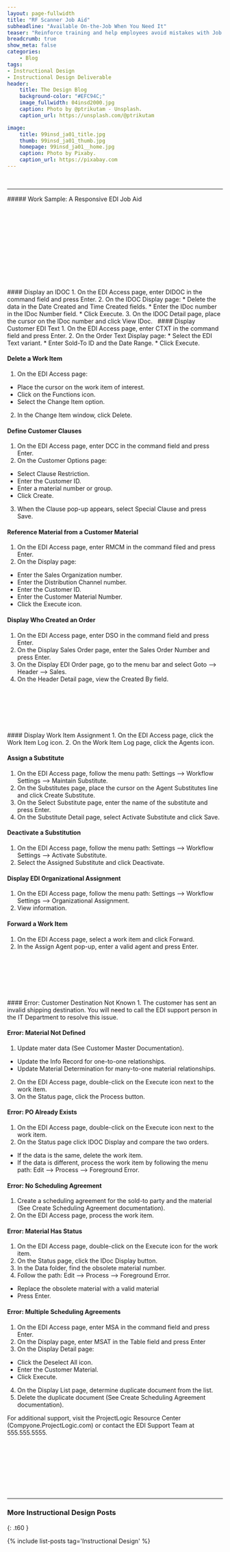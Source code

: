 ```yaml
---
layout: page-fullwidth
title: "RF Scanner Job Aid"
subheadline: "Available On-the-Job When You Need It"
teaser: "Reinforce training and help employees avoid mistakes with Job Aids."
breadcrumb: true
show_meta: false
categories:
    - Blog
tags:
- Instructional Design
- Instructional Design Deliverable
header:
    title: The Design Blog
    background-color: "#EFC94C;"
    image_fullwidth: 04insd2000.jpg
    caption: Photo by @ptrikutam - Unsplash.
    caption_url: https://unsplash.com/@ptrikutam

image:
    title: 99insd_ja01_title.jpg
    thumb: 99insd_ja01_thumb.jpg
    homepage: 99insd_ja01__home.jpg
    caption: Photo by Pixaby.
    caption_url: https://pixabay.com
---
```

<br>
<hr>
##### Work Sample: A Responsive EDI Job Aid
<br>

<!-- phone, portrait, landscape, Plasma -->

<!-- phone and portrait -->
<div class="show-for-small-only"><img src="{{ site.urlimg }}99insd_ja02_shd.png" style="margin: 25px 0px 25px 0px" alt=""></div>
<div class="show-for-medium-only"><img src="{{ site.urlimg }}99insd_ja02_mhd.png" style="margin: 25px 0px 25px 0px" alt=""></div>


<div class="show-for-small-only"><img src="{{ site.urlimg }}99insd_ja02_ssub1.png" style="margin: 25px 0px 25px 0px" alt=""></div>
<div class="show-for-medium-only"><img src="{{ site.urlimg }}99insd_ja02_msub1.png" style="margin: 25px 0px 25px 0px" alt=""></div>
#### Display an IDOC
1. On the EDI Access page, enter DIDOC in the command field and press Enter.
2. On the IDOC Display page:
* Delete the data in the Date Created and Time Created fields.
* Enter the IDoc number in the IDoc Number field.
* Click Execute.
3. On the IDOC Detail page, place the cursor on the IDoc number and click View IDoc.
 
#### Display Customer EDI Text
1. On the EDI Access page, enter CTXT in the command field and press Enter.
2. On the Order Text Display page:
* Select the EDI Text variant.
* Enter Sold-To ID and the Date Range.
* Click Execute.

#### Delete a Work Item
1. On the EDI Access page:
* Place the cursor on the work item of interest.
* Click on the Functions icon.
* Select the Change Item option.
2. In the Change Item window, click Delete.
 
#### Define Customer Clauses
1. On the EDI Access page, enter DCC in the command field and press Enter.
2. On the Customer Options page:
* Select Clause Restriction.
* Enter the Customer ID.
* Enter a material number or group.
* Click Create.
3. When the Clause pop-up appears, select Special Clause and press Save.

#### Reference Material from a Customer Material
1. On the EDI Access page, enter RMCM in the command filed and press Enter.
2. On the Display page:
* Enter the Sales Organization number.
* Enter the Distribution Channel number.
* Enter the Customer ID.
* Enter the Customer Material Number.
* Click the Execute icon.

#### Display Who Created an Order
1. On the EDI Access page, enter DSO in the command field and press Enter.
2. On the Display Sales Order page, enter the Sales Order Number and press Enter.
3. On the Display EDI Order page, go to the menu bar and select Goto --> Header --> Sales.
4. On the Header Detail page, view the Created By field.


<div class="show-for-small-only"><img src="{{ site.urlimg }}99insd_ja02_ssub2.png" style="margin: 25px 0px 25px 0px" alt=""></div>
<div class="show-for-medium-only"><img src="{{ site.urlimg }}99insd_ja02_msub2.png" style="margin: 25px 0px 25px 0px" alt=""></div>
#### Display Work Item Assignment
1. On the EDI Access page, click the Work Item Log icon.
2. On the Work Item Log page, click the Agents icon.

#### Assign a Substitute
1. On the EDI Access page, follow the menu path: Settings --> Workflow Settings --> Maintain Substitute.
2. On the Substitutes page, place the cursor on the Agent Substitutes line and click Create Substitute.
3. On the Select Substitute page, enter the name of the substitute and press Enter.
4. On the Substitute Detail page, select Activate Substitute and click Save.

#### Deactivate a Substitution
1. On the EDI Access page, follow the menu path: Settings --> Workflow Settings --> Activate Substitute.
2. Select the Assigned Substitute and click Deactivate.
 
#### Display EDI Organizational Assignment
1. On the EDI Access page, follow the menu path: Settings --> Workflow Settings --> Organizational Assignment.
2. View information.
  
#### Forward a Work Item
1. On the EDI Access page, select a work item and click Forward.
2. In the Assign Agent pop-up, enter a valid agent and press Enter.


<div class="show-for-small-only"><img src="{{ site.urlimg }}99insd_ja02_ssub3.png" style="margin: 25px 0px 25px 0px" alt=""></div>
<div class="show-for-medium-only"><img src="{{ site.urlimg }}99insd_ja02_msub3.png" style="margin: 25px 0px 25px 0px" alt=""></div>
#### Error: Customer Destination Not Known
1. The customer has sent an invalid shipping destination. You will need to call the EDI support person in the IT Department to resolve this issue.

#### Error: Material Not Defined
1. Update mater data (See Customer Master Documentation).
* Update the Info Record for one-to-one relationships.
* Update Material Determination for many-to-one material relationships.
2. On the EDI Access page, double-click on the Execute icon next to the work item.
3. On the Status page, click the Process button.
 
#### Error: PO Already Exists
1. On the EDI Access page, double-click on the Execute icon next to the work item.
2. On the Status page click IDOC Display and compare the two orders.
* If the data is the same, delete the work item.
* If the data is different, process the work item by following the menu path: Edit --> Process --> Foreground Error.
 
#### Error: No Scheduling Agreement
1. Create a scheduling agreement for the sold-to party and the material (See Create Scheduling Agreement documentation).  
2. On the EDI Access page, process the work item.

#### Error: Material Has Status
1. On the EDI Access page, double-click on the Execute icon for the work item.
2. On the Status page, click the IDoc Display  button.
3. In the Data folder, find the obsolete material number.
4. Follow the path: Edit --> Process --> Foreground Error.
* Replace the obsolete material with a valid material
* Press Enter.
 
#### Error: Multiple Scheduling Agreements
1. On the EDI Access page, enter MSA in the command field and press Enter.
2. On the Display page, enter MSAT in the Table field and press Enter
3. On the Display Detail page:
* Click the Deselect All icon.
* Enter the Customer Material.
* Click Execute.
4. On the Display List page, determine duplicate document from the list.
5. Delete the duplicate document (See Create Scheduling Agreement documentation).  

For additional support, visit the ProjectLogic Resource Center (Compyone.ProjectLogic.com) or contact the EDI Support Team at 555.555.5555.


<!-- landscape -->
<div class="show-for-large-up"><img src="{{ site.urlimg }}99insd_ja02_lg_01.png" style="margin: 25px 0px 25px 0px" alt=""></div>
<div class="show-for-large-up"><img src="{{ site.urlimg }}99insd_ja02_lg_02.png" style="margin: 25px 0px 25px 0px" alt=""></div>

<br>
<hr>

### More Instructional Design Posts
{: .t60 }

{% include list-posts tag='Instructional Design' %}
